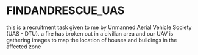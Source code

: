 # FINDANDRESCUE_UAS
this is a recruitment task given to me by Unmanned Aerial Vehicle Society (UAS - DTU). a fire has broken out in a civilian area and our UAV is gathering images to map the location of houses and buildings in the affected zone
